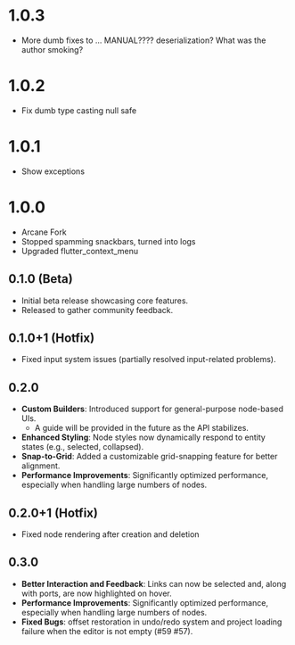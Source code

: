 # 1.0.3
* More dumb fixes to ... MANUAL???? deserialization? What was the author smoking?

# 1.0.2
* Fix dumb type casting null safe

# 1.0.1
* Show exceptions

# 1.0.0
* Arcane Fork
* Stopped spamming snackbars, turned into logs
* Upgraded flutter_context_menu

## 0.1.0 (Beta)

- Initial beta release showcasing core features.
- Released to gather community feedback.

## 0.1.0+1 (Hotfix)

- Fixed input system issues (partially resolved input-related problems).

## 0.2.0

- **Custom Builders**: Introduced support for general-purpose node-based UIs.
  - A guide will be provided in the future as the API stabilizes.
- **Enhanced Styling**: Node styles now dynamically respond to entity states
  (e.g., selected, collapsed).
- **Snap-to-Grid**: Added a customizable grid-snapping feature for better
  alignment.
- **Performance Improvements**: Significantly optimized performance, especially
  when handling large numbers of nodes.

## 0.2.0+1 (Hotfix)

- Fixed node rendering after creation and deletion

## 0.3.0

- **Better Interaction and Feedback**: Links can now be selected and, along with ports, are now highlighted on hover.
- **Performance Improvements**: Significantly optimized performance, especially
  when handling large numbers of nodes.
- **Fixed Bugs**: offset restoration in undo/redo system and project loading failure when the editor is not empty (#59 #57).
